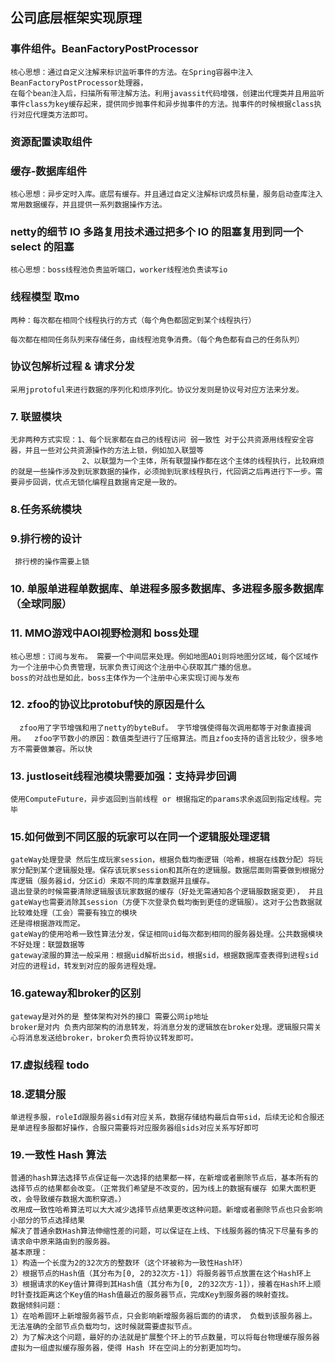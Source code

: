 ## 公司底层框架实现原理


### 事件组件。BeanFactoryPostProcessor
    核心思想：通过自定义注解来标识监听事件的方法。在Spring容器中注入BeanFactoryPostProcessor处理器，
    在每个bean注入后，扫描所有带注解方法。利用javassit代码增强，创建出代理类并且用监听事件class为key缓存起来，提供同步抛事件和异步抛事件的方法。抛事件的时候根据class执行对应代理类方法即可。
### 资源配置读取组件

### 缓存-数据库组件
    核心思想：异步定时入库。底层有缓存。并且通过自定义注解标识成员标量，服务启动查库注入常用数据缓存，并且提供一系列数据操作方法。
    
### netty的细节 IO 多路复用技术通过把多个 IO 的阻塞复用到同一个 select 的阻塞
    核心思想：boss线程池负责监听端口，worker线程池负责读写io
    
### 线程模型   取mo
    两种：每次都在相同个线程执行的方式（每个角色都固定到某个线程执行）
         每次都在相同任务队列来存储任务，由线程池竞争消费。（每个角色都有自己的任务队列）

### 协议包解析过程 & 请求分发
    采用jprotoful来进行数据的序列化和烦序列化。协议分发则是协议号对应方法来分发。

### 7. 联盟模块
    无非两种方式实现：1、每个玩家都在自己的线程访问 弱一致性 对于公共资源用线程安全容器，并且一些对公共资源操作的方法上锁，例如加入联盟等
                    2、以联盟为一个主体，所有联盟操作都在这个主体的线程执行，比较麻烦的就是一些操作涉及到玩家数据的操作，必须抛到玩家线程执行，代回调之后再进行下一步。需要异步回调，优点无锁化编程且数据肯定是一致的。

### 8.任务系统模块

### 9.排行榜的设计
     排行榜的操作需要上锁
     
### 10. 单服单进程单数据库、单进程多服多数据库、多进程多服多数据库（全球同服）

### 11. MMO游戏中AOI视野检测和 boss处理
    核心思想：订阅与发布。 需要一个中间层来处理。例如地图AOi则将地图分区域，每个区域作为一个注册中心负责管理，玩家负责订阅这个注册中心获取其广播的信息。
    boss的对战也是如此，boss主体作为一个注册中心来实现订阅与发布
    
### 12. zfoo的协议比protobuf快的原因是什么
      zfoo用了字节增强和用了netty的byteBuf。 字节增强使得每次调用都等于对象直接调用。  zfoo字节数小的原因：数值类型进行了压缩算法。而且zfoo支持的语言比较少，很多地方不需要做兼容。所以快

### 13. justloseit线程池模块需要加强：支持异步回调
    使用ComputeFuture，异步返回到当前线程 or 根据指定的params求余返回到指定线程。完毕
    
### 15.如何做到不同区服的玩家可以在同一个逻辑服处理逻辑
    gateWay处理登录 然后生成玩家session，根据负载均衡逻辑（哈希，根据在线数分配）将玩家分配到某个逻辑服处理。保存该玩家session和其所在的逻辑服。数据层面则需要做到根据分库逻辑（服务器id，分区id）来取不同的库拿数据并且缓存。
    退出登录的时候需要清除逻辑服该玩家数据的缓存（好处无需通知各个逻辑服数据变更）， 并且gateWay也需要消除其session（方便下次登录负载均衡到更佳的逻辑服）。这对于公告数据就比较难处理（工会）需要有独立的模块
    还是得根据游戏而定。
    gateWay的使用哈希一致性算法分发，保证相同uid每次都到相同的服务器处理。公共数据模块不好处理：联盟数据等
    gateway滚服的算法一般采用：根据uid解析出sid，根据sid，根据数据库查表得到进程sid对应的进程id，转发到对应的服务进程处理。
    
### 16.gateway和broker的区别
    gateway是对外的是 整体架构对外的接口 需要公网ip地址
    broker是对内 负责内部架构的消息转发，将消息分发的逻辑放在broker处理。逻辑服只需关心将消息发送给broker，broker负责将协议转发即可。
    
### 17.虚拟线程 todo

### 18.逻辑分服
    单进程多服，roleId跟服务器sid有对应关系，数据存储结构最后自带sid，后续无论和合服还是单进程多服都好操作，合服只需要将对应服务器组sids对应关系写好即可
    
### 19.一致性 Hash 算法
    普通的hash算法选择节点保证每一次选择的结果都一样，在新增或者删除节点后，基本所有的选择节点的结果都会改变。（正常我们希望是不改变的，因为线上的数据有缓存 如果大面积更改，会导致缓存数据大面积穿透。） 
    改用成一致性哈希算法可以大大减少选择节点结果更改这种问题。新增或者删除节点也只会影响小部分的节点选择结果
    解决了普通余数Hash算法伸缩性差的问题，可以保证在上线、下线服务器的情况下尽量有多的请求命中原来路由到的服务器。
    基本原理：
    1）构造一个长度为2的32次方的整数环（这个环被称为一致性Hash环）
    2）根据节点的Hash值（其分布为[0, 2的32次方-1]）将服务器节点放置在这个Hash环上
    3）根据请求的Key值计算得到其Hash值（其分布为[0, 2的32次方-1]），接着在Hash环上顺时针查找距离这个Key值的Hash值最近的服务器节点，完成Key到服务器的映射查找。
    数据倾斜问题：
    1）在哈希圆环上新增服务器节点，只会影响新增服务器后面的的请求， 负载到该服务器上。 无法准确的全部节点负载均匀，这时候就需要虚拟节点。
    2）为了解决这个问题，最好的办法就是扩展整个环上的节点数量，可以将每台物理缓存服务器虚拟为一组虚拟缓存服务器，使得 Hash 环在空间上的分割更加均匀。